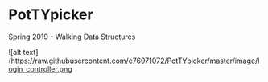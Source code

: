 # PotTYpicker
Spring 2019 - Walking Data Structures

![alt text](https://raw.githubusercontent.com/e76971072/PotTYpicker/master/image/login_controller.png
